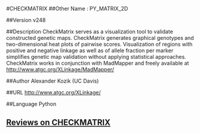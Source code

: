#CHECKMATRIX
##Other Name
: PY_MATRIX_2D

##Version
v248

##Description
CheckMatrix serves as a visualization tool to validate constructed genetic maps. CheckMatrix generates graphical genotypes and two-dimensional heat plots of pairwise scores. Visualization of regions with positive and negative linkage as well as of allele fraction per marker simplifies genetic map validation without applying statistical approaches. CheckMatrix works in conjunction with MadMapper and freely available at http://www.atgc.org/XLinkage/MadMapper/

##Author
Alexander Kozik (UC Davis)

##URL
http://www.atgc.org/XLinkage/

##Language
Python


## [Reviews on CHECKMATRIX](https://github.com/gaow/genetic-analysis-software/issues/67)